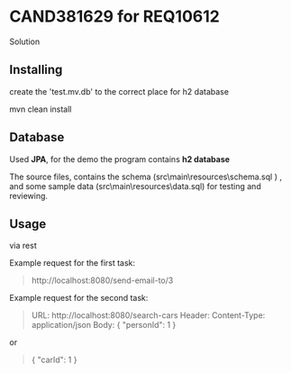 # CAND381629 for REQ10612

Solution

## Installing

create the 'test.mv.db' to the correct place for h2 database

mvn clean install

## Database

Used **JPA**, for the demo the program contains **h2 database**

The source files, contains the schema (src\main\resources\schema.sql ) , and some sample data (src\main\resources\data.sql) for testing and reviewing.

## Usage

via rest

Example request for the first task: 
>http://localhost:8080/send-email-to/3

Example request for the second task:

> URL: http://localhost:8080/search-cars
> Header: Content-Type: application/json
> Body:
> {
    "personId": 1
}

or
> {
    "carId": 1
}


